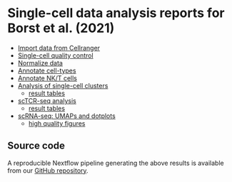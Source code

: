 # Single-cell data analysis reports for Borst et al. (2021)

 * [Import data from Cellranger](01_process_counts.html)
 * [Single-cell quality control](02_filter_data.html)
 * [Normalize data](03_normalize.html)
 * [Annotate cell-types](04_annotate_cell_types.html)
 * [Annotate NK/T cells](05_prepare_adata_nk_t.html)
 * [Analysis of single-cell clusters](22_cluster_de_analysis.html)
    - [result tables](22_cluster_de_analysis.zip)
 * [scTCR-seq analysis](60_tcr_analysis.html)
    - [result tables](60_tcr_analysis.zip)
 * [scRNA-seq: UMAPs and dotplots](61_cluster_analysis.html)
    - [high quality figures](61_cluster_analysis.zip)

## Source code
A reproducible Nextflow pipeline generating
the above results is available from our [GitHub repository](https://github.com/icbi-lab/abdulrahman2021_paper).

